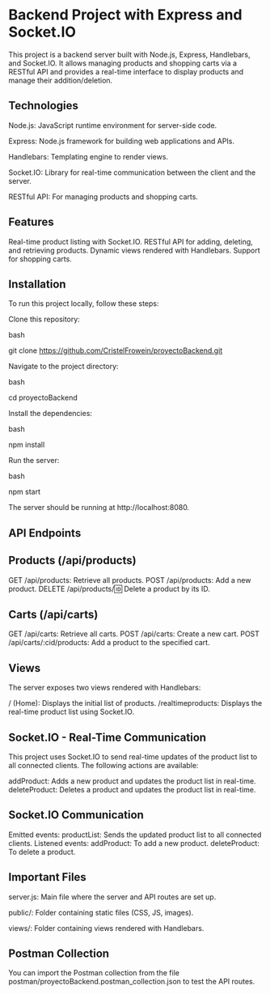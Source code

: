 
# Backend Project with Express and Socket.IO


This project is a backend server built with Node.js, Express, Handlebars, 
and Socket.IO. It allows managing products and shopping carts via a RESTful API and provides a real-time interface to display products and manage their addition/deletion.


## Technologies

Node.js: JavaScript runtime environment for server-side code.

Express: Node.js framework for building web applications and APIs.

Handlebars: Templating engine to render views.

Socket.IO: Library for real-time communication between the client and the server.

RESTful API: For managing products and shopping carts.

## Features

Real-time product listing with Socket.IO.
RESTful API for adding, deleting, and retrieving products.
Dynamic views rendered with Handlebars.
Support for shopping carts.
## Installation

To run this project locally, follow these steps:

Clone this repository:

bash

git clone https://github.com/CristelFrowein/proyectoBackend.git

Navigate to the project directory:

bash

cd proyectoBackend

Install the dependencies:

bash

npm install

Run the server:

bash

npm start

The server should be running at http://localhost:8080.


## API Endpoints


## Products (/api/products)

GET /api/products: Retrieve all products.
POST /api/products: Add a new product.
DELETE /api/products/:id: Delete a product by its ID.




## Carts (/api/carts)

GET /api/carts: Retrieve all carts.
POST /api/carts: Create a new cart.
POST /api/carts/:cid/products: Add a product to the specified cart.



## Views

The server exposes two views rendered with Handlebars:

/ (Home): Displays the initial list of products.
/realtimeproducts: Displays the real-time product list using Socket.IO.



## Socket.IO - Real-Time Communication

This project uses Socket.IO to send real-time updates of the product list to all connected clients. The following actions are available:

addProduct: Adds a new product and updates the product list in real-time.
deleteProduct: Deletes a product and updates the product list in real-time.


## Socket.IO Communication


Emitted events:
productList: Sends the updated product list to all connected clients.
Listened events:
addProduct: To add a new product.
deleteProduct: To delete a product.


## Important Files

server.js: Main file where the server and API routes are set up.

public/: Folder containing static files (CSS, JS, images).

views/: Folder containing views rendered with Handlebars.


## Postman Collection


You can import the Postman collection from the file postman/proyectoBackend.postman_collection.json to test the API routes.

